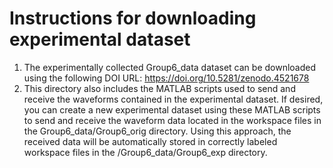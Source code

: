 # Instructions for downloading experimental dataset

1. The experimentally collected Group6_data dataset can be downloaded using the following DOI URL: https://doi.org/10.5281/zenodo.4521678
2. This directory also includes the MATLAB scripts used to send and receive the waveforms contained in the experimental dataset. If desired, you can create a new experimental dataset using these MATLAB scripts to send and receive the waveform data located in the workspace files in the Group6_data/Group6_orig directory. Using this approach, the received data will be automatically stored in correctly labeled workspace files in the /Group6_data/Group6_exp directory.